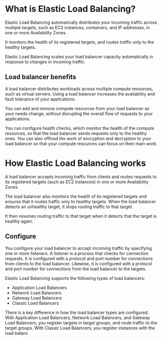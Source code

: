 # What is Elastic Load Balancing?

Elastic Load Balancing automatically distributes your incoming traffic across multiple targets, such as EC2 instances, containers, and IP addresses, in one or more Availability Zones.

It monitors the health of its registered targets, and routes traffic only to the healthy targets. 

Elastic Load Balancing scales your load balancer capacity automatically in response to changes in incoming traffic.

## Load balancer benefits

A load balancer distributes workloads across multiple compute resources, such as virtual servers. Using a load balancer increases the availability and fault tolerance of your applications.

You can add and remove compute resources from your load balancer as your needs change, without disrupting the overall flow of requests to your applications.

You can configure health checks, which monitor the health of the compute resources, so that the load balancer sends requests only to the healthy ones. You can also offload the work of encryption and decryption to your load balancer so that your compute resources can focus on their main work.

# How Elastic Load Balancing works

A load balancer accepts incoming traffic from clients and routes requests to its registered targets (such as EC2 instances) in one or more Availability Zones.

The load balancer also monitors the health of its registered targets and ensures that it routes traffic only to healthy targets. When the load balancer detects an unhealthy target, it stops routing traffic to that target.

It then resumes routing traffic to that target when it detects that the target is healthy again.

## Configure
You configure your load balancer to accept incoming traffic by specifying one or more listeners. A listener is a process that checks for connection requests. It is configured with a protocol and port number for connections from clients to the load balancer. Likewise, it is configured with a protocol and port number for connections from the load balancer to the targets.

Elastic Load Balancing supports the following types of load balancers:

- Application Load Balancers
- Network Load Balancers
- Gateway Load Balancers
- Classic Load Balancers

There is a key difference in how the load balancer types are configured. With Application Load Balancers, Network Load Balancers, and Gateway Load Balancers, you register targets in target groups, and route traffic to the target groups. With Classic Load Balancers, you register instances with the load balanc